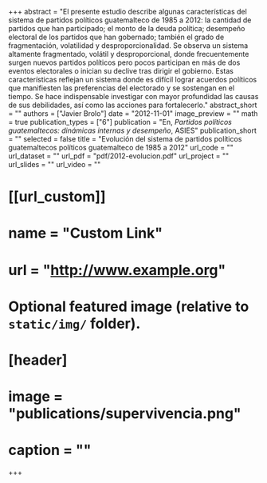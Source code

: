 +++
abstract = "El presente estudio describe algunas características del sistema de partidos políticos guatemalteco de 1985 a 2012: la cantidad de partidos que han participado; el monto de la deuda política; desempeño electoral de los partidos que han gobernado; también el grado de fragmentación, volatilidad y desproporcionalidad. Se observa un sistema altamente fragmentado, volátil y desproporcional, donde frecuentemente surgen nuevos partidos políticos pero pocos participan en más de dos eventos electorales o inician su declive tras dirigir el gobierno. Estas características reflejan un sistema donde es difícil lograr acuerdos políticos que manifiesten las preferencias del electorado y se sostengan en el tiempo. Se hace indispensable investigar con mayor profundidad las causas de sus debilidades, así como las acciones para fortalecerlo."
abstract_short = ""
authors = ["Javier Brolo"]
date = "2012-11-01"
image_preview = ""
math = true
publication_types = ["6"]
publication = "En, *Partidos políticos guatemaltecos: dinámicas internas y desempeño*, ASIES"
publication_short = ""
selected = false
title = "Evolución del sistema de partidos políticos guatemaltecos políticos guatemalteco de 1985 a 2012"
url_code = ""
url_dataset = ""
url_pdf = "pdf/2012-evolucion.pdf"
url_project = ""
url_slides = ""
url_video = ""

# [[url_custom]]
# name = "Custom Link"
# url = "http://www.example.org"

# Optional featured image (relative to `static/img/` folder).
# [header]
# image = "publications/supervivencia.png"
# caption = ""

+++